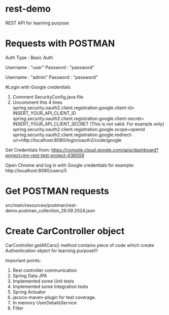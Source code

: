 # rest-demo
REST API for learning purpose

# Requests with POSTMAN
Auth Type : Basic Auth

Username : "user"
Password : "password"

Username : "admin"
Password : "password"


#Login with Google credentials
1. Comment SecurityConfig.java file
2. Uncomment this 4 lines
spring.security.oauth2.client.registration.google.client-id= INSERT_YOUR_API_CLIENT_ID
spring.security.oauth2.client.registration.google.client-secret= INSERT_YOUR_API_CLIENT_SECRET (This is not valid. For example only)
spring.security.oauth2.client.registration.google.scope=openid
spring.security.oauth2.client.registration.google.redirect-uri=http://localhost:8080/login/oauth2/code/google
   
Get Credentials from: https://console.cloud.google.com/apis/dashboard?project=my-rest-test-project-436009

Open Chrome and log in with Google credentials for example:
http://localhost:8080/users/5

# Get POSTMAN requests 
src/main/resources/postman/rest-demo.postman_collection_26.09.2024.json

# Create CarController object 
CarController.getAllCars() method contains piece of code which create Authentication object for learning purpose!!!

Important points:
1. Rest controller communication
2. Spring Data JPA
3. Implemented some Unit tests 
4. Implemented some Integration tests
5. Spring Actuator
6. jacoco-maven-plugin for test coverage.
7. In memory UserDetailsService
8. Filter

